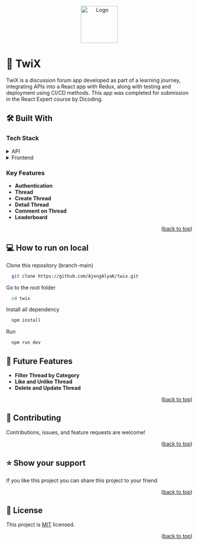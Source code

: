 <a name="readme-top"></a>
<p align="center">
  <img src="https://firebasestorage.googleapis.com/v0/b/mostgreen.appspot.com/o/twix-hd.png?alt=media&token=d196903c-40df-4c98-a078-1bf61f15d3b6" alt="Logo" width="100" style="vertical-align: middle;">
</p>

# 🍰 TwiX

TwiX is a discussion forum app developed as part of a learning journey, integrating APIs into a React app with Redux, along with testing and deployment using CI/CD methods. This app was completed for submission in the React Expert course by Dicoding.


## 🛠 Built With

### Tech Stack <a name="tech-stack"></a>
<details>
  <summary>API</summary>
  
  - https://forum-api.dicoding.dev/v1/#/?id=see-detail-thread
</details>

<details>
  <summary>Frontend</summary>
  
  - React
  - Redux
  - CSS
  - Cypress
  - Jest
</details>

### Key Features <a name="key-features"></a>
- **Authentication**
- **Thread**
- **Create Thread**
- **Detail Thread**
- **Comment on Thread**
- **Leaderboard**

<p align="right">(<a href="#readme-top">back to top</a>)</p>

## 💻 How to run on local

Clone this repository (branch-main)

```bash
  git clone https://github.com/AjengAlyaK/twix.git
```
Go to the root folder

```bash
  cd twix
```

Install all dependency

```bash
  npm install
```

Run   
```bash
  npm run dev
```

## 🔭 Future Features <a name="future-features"></a>

- **Filter Thread by Category**
- **Like and Unlike Thread**
- **Delete and Update Thread**

<p align="right">(<a href="#readme-top">back to top</a>)</p>

## 🤝 Contributing <a name="contributing"></a>

Contributions, issues, and feature requests are welcome!

<p align="right">(<a href="#readme-top">back to top</a>)</p>

## ⭐️ Show your support <a name="support"></a>

If you like this project you can share this project to your friend

<p align="right">(<a href="#readme-top">back to top</a>)</p>

## 📝 License <a name="license"></a>

This project is [MIT](./LICENSE) licensed.

<p align="right">(<a href="#readme-top">back to top</a>)</p>
